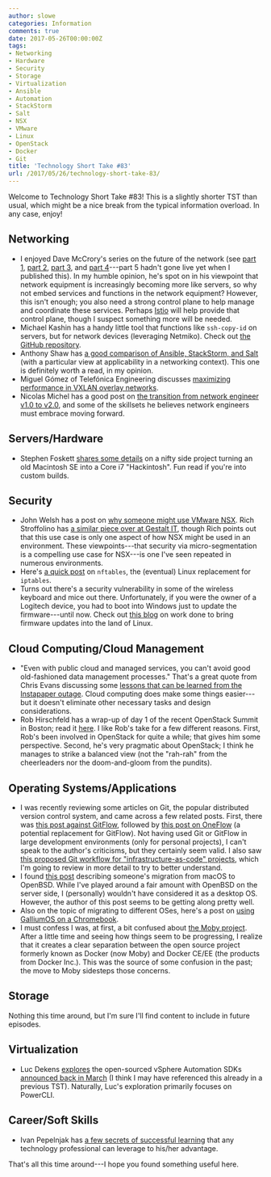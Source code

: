 ```yaml
---
author: slowe
categories: Information
comments: true
date: 2017-05-26T00:00:00Z
tags:
- Networking
- Hardware
- Security
- Storage
- Virtualization
- Ansible
- Automation
- StackStorm
- Salt
- NSX
- VMware
- Linux
- OpenStack
- Docker
- Git
title: 'Technology Short Take #83'
url: /2017/05/26/technology-short-take-83/
---
```


Welcome to Technology Short Take #83! This is a slightly shorter TST than usual, which might be a nice break from the typical information overload. In any case, enjoy!

## Networking

* I enjoyed Dave McCrory's series on the future of the network (see [part 1][link-5], [part 2][link-6], [part 3][link-7], and [part 4][link-18]---part 5 hadn't gone live yet when I published this). In my humble opinion, he's spot on in his viewpoint that network equipment is increasingly becoming more like servers, so why not embed services and functions in the network equipment? However, this isn't enough; you also need a strong control plane to help manage and coordinate these services. Perhaps [Istio][link-25] will help provide that control plane, though I suspect something more will be needed.
* Michael Kashin has a handy little tool that functions like `ssh-copy-id` on servers, but for network devices (leveraging Netmiko). Check out [the GitHub repository][link-12].
* Anthony Shaw has [a good comparison of Ansible, StackStorm, and Salt][link-13] (with a particular view at applicability in a networking context). This one is definitely worth a read, in my opinion.
* Miguel Gómez of Telefónica Engineering discusses [maximizing performance in VXLAN overlay networks][link-14].
* Nicolas Michel has a good post on [the transition from network engineer v1.0 to v2.0][link-17], and some of the skillsets he believes network engineers must embrace moving forward.

## Servers/Hardware

* Stephen Foskett [shares some details][link-19] on a nifty side project turning an old Macintosh SE into a Core i7 "Hackintosh". Fun read if you're into custom builds.

## Security

* John Welsh has a post on [why someone might use VMware NSX][link-4]. Rich Stroffolino has [a similar piece over at Gestalt IT][link-15], though Rich points out that this use case is only one aspect of how NSX might be used in an environment. These viewpoints---that security via micro-segmentation is a compelling use case for NSX---is one I've seen repeated in numerous environments.
* Here's [a quick post][link-9] on `nftables`, the (eventual) Linux replacement for `iptables`.
* Turns out there's a security vulnerability in some of the wireless keyboard and mice out there. Unfortunately, if you were the owner of a Logitech device, you had to boot into Windows just to update the firmware---until now. Check out [this blog][link-16] on work done to bring firmware updates into the land of Linux.

## Cloud Computing/Cloud Management

* "Even with public cloud and managed services, you can't avoid good old-fashioned data management processes." That's a great quote from Chris Evans discussing some [lessons that can be learned from the Instapaper outage][link-20]. Cloud computing does make some things easier---but it doesn't eliminate other necessary tasks and design considerations.
* Rob Hirschfeld has a wrap-up of day 1 of the recent OpenStack Summit in Boston; read it [here][link-21]. I like Rob's take for a few different reasons. First, Rob's been involved in OpenStack for quite a while; that gives him some perspective. Second, he's very pragmatic about OpenStack; I think he manages to strike a balanced view (not the "rah-rah" from the cheerleaders nor the doom-and-gloom from the pundits).

## Operating Systems/Applications

* I was recently reviewing some articles on Git, the popular distributed version control system, and came across a few related posts. First, there was [this post against GitFlow][link-1], followed by [this post on OneFlow][link-2] (a potential replacement for GitFlow). Not having used Git or GitFlow in large development environments (only for personal projects), I can't speak to the author's criticisms, but they certainly seem valid. I also saw [this proposed Git workflow for "infrastructure-as-code" projects][link-3], which I'm going to review in more detail to try to better understand.
* I found [this post][link-10] describing someone's migration from macOS to OpenBSD. While I've played around a fair amount with OpenBSD on the server side, I (personally) wouldn't have considered it as a desktop OS. However, the author of this post seems to be getting along pretty well.
* Also on the topic of migrating to different OSes, here's a post on [using GalliumOS on a Chromebook][link-11].
* I must confess I was, at first, a bit confused about [the Moby project][link-22]. After a little time and seeing how things seem to be progressing, I realize that it creates a clear separation between the open source project formerly known as Docker (now Moby) and Docker CE/EE (the products from Docker Inc.). This was the source of some confusion in the past; the move to Moby sidesteps those concerns.

## Storage

Nothing this time around, but I'm sure I'll find content to include in future episodes.

## Virtualization

* Luc Dekens [explores][link-23] the open-sourced vSphere Automation SDKs [announced back in March][link-24] (I think I may have referenced this already in a previous TST). Naturally, Luc's exploration primarily focuses on PowerCLI.

## Career/Soft Skills

* Ivan Pepelnjak has [a few secrets of successful learning][link-8] that any technology professional can leverage to his/her advantage.

That's all this time around---I hope you found something useful here.



[link-1]: http://endoflineblog.com/gitflow-considered-harmful
[link-2]: endoflineblog.com/oneflow-a-git-branching-model-and-workflow
[link-3]: https://github.com/joemiller/git-flux
[link-4]: http://samplefive.com/2017/05/why-the-heck-would-you-use-nsx/
[link-5]: https://blog.mccrory.me/2017/05/22/the-future-of-the-network/
[link-6]: https://blog.mccrory.me/2017/05/22/the-future-of-the-network-part-2/
[link-7]: https://blog.mccrory.me/2017/05/23/beyond-the-network-the-future-of-the-network-part-3/
[link-8]: http://blog.ipspace.net/2017/05/few-secrets-of-successful-learning.html
[link-9]: http://ral-arturo.org/2017/05/05/debian-stretch-stable-nftables.html
[link-10]: https://mndrix.blogspot.com/2017/05/switching-to-openbsd.html
[link-11]: https://blog.roetert.eu/linux-on-chromebook/
[link-12]: https://github.com/networkop/ssh-copy-net
[link-13]: https://medium.com/@anthonypjshaw/ansible-v-s-salt-saltstack-v-s-stackstorm-3d8f57149368
[link-14]: https://engineering.telefonica.com/maximizing-performance-in-vxlan-overlay-networks-ec35ebe29440
[link-15]: http://gestaltit.com/exclusive/rich/vmware-nsx-going-big-micro-segmentation/
[link-16]: https://blogs.gnome.org/hughsie/2017/05/22/updating-logitech-hardware-on-linux/
[link-17]: http://vpackets.net/2017/05/network-engineer-v1-0-v2-0/
[link-18]: https://blog.mccrory.me/2017/05/25/networks-openness-istio-the-future-of-networks-part-4/
[link-19]: http://blog.fosketts.net/2017/05/25/core-i7-macintosh-se
[link-20]: https://blog.architecting.it/2017/03/26/learning-from-the-instapaper-outage/
[link-21]: https://robhirschfeld.com/2017/05/09/openstack-boston-day-1-notes/
[link-22]: https://blog.docker.com/2017/04/introducing-the-moby-project/
[link-23]: http://www.lucd.info/2017/03/10/vsphere-automation-sdks-powershell-part-1/
[link-24]: https://blogs.vmware.com/opensource/2017/03/09/integration-vmware-vsphere-using-new-open-sourced-software-development-kits/
[link-25]: https://istio.io/
